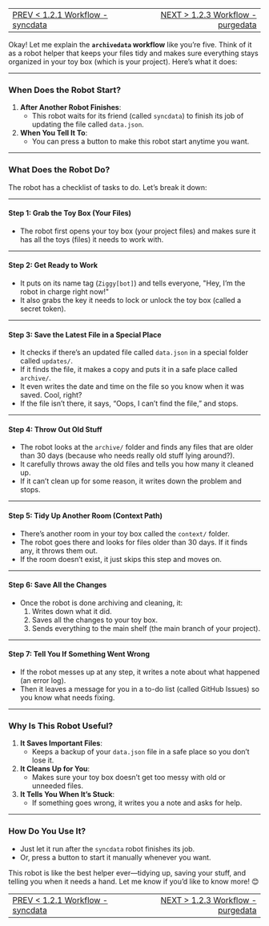 <TABLE width="100%"><TR><TD align="left"><a href="‐-1.2.1-Workflow-‐-syncdata.md">PREV < 1.2.1 Workflow - syncdata</a></TD><TD align="right"><a href="‐-1.2.3-Workflow-‐-purgedata.md">NEXT > 1.2.3 Workflow - purgedata</a></TD></TR></TABLE>

Okay! Let me explain the **`archivedata` workflow** like you’re five. Think of it as a robot helper that keeps your files tidy and makes sure everything stays organized in your toy box (which is your project). Here’s what it does:

---

### **When Does the Robot Start?**
1. **After Another Robot Finishes**:
   - This robot waits for its friend (called `syncdata`) to finish its job of updating the file called `data.json`.
2. **When You Tell It To**:
   - You can press a button to make this robot start anytime you want.

---

### **What Does the Robot Do?**
The robot has a checklist of tasks to do. Let’s break it down:

---

#### **Step 1: Grab the Toy Box (Your Files)**
- The robot first opens your toy box (your project files) and makes sure it has all the toys (files) it needs to work with.

---

#### **Step 2: Get Ready to Work**
- It puts on its name tag (`Ziggy[bot]`) and tells everyone, "Hey, I’m the robot in charge right now!"
- It also grabs the key it needs to lock or unlock the toy box (called a secret token).

---

#### **Step 3: Save the Latest File in a Special Place**
- It checks if there’s an updated file called `data.json` in a special folder called `updates/`.
- If it finds the file, it makes a copy and puts it in a safe place called `archive/`.
- It even writes the date and time on the file so you know when it was saved. Cool, right?
- If the file isn’t there, it says, “Oops, I can’t find the file,” and stops.

---

#### **Step 4: Throw Out Old Stuff**
- The robot looks at the `archive/` folder and finds any files that are older than 30 days (because who needs really old stuff lying around?).
- It carefully throws away the old files and tells you how many it cleaned up.
- If it can’t clean up for some reason, it writes down the problem and stops.

---

#### **Step 5: Tidy Up Another Room (Context Path)**
- There’s another room in your toy box called the `context/` folder.
- The robot goes there and looks for files older than 30 days. If it finds any, it throws them out.
- If the room doesn’t exist, it just skips this step and moves on.

---

#### **Step 6: Save All the Changes**
- Once the robot is done archiving and cleaning, it:
  1. Writes down what it did.
  2. Saves all the changes to your toy box.
  3. Sends everything to the main shelf (the main branch of your project).

---

#### **Step 7: Tell You If Something Went Wrong**
- If the robot messes up at any step, it writes a note about what happened (an error log).
- Then it leaves a message for you in a to-do list (called GitHub Issues) so you know what needs fixing.

---

### **Why Is This Robot Useful?**
1. **It Saves Important Files**:
   - Keeps a backup of your `data.json` file in a safe place so you don’t lose it.
2. **It Cleans Up for You**:
   - Makes sure your toy box doesn’t get too messy with old or unneeded files.
3. **It Tells You When It’s Stuck**:
   - If something goes wrong, it writes you a note and asks for help.

---

### **How Do You Use It?**
- Just let it run after the `syncdata` robot finishes its job.
- Or, press a button to start it manually whenever you want.

This robot is like the best helper ever—tidying up, saving your stuff, and telling you when it needs a hand. Let me know if you’d like to know more! 😊

<TABLE width="100%"><TR><TD align="left"><a href="‐-1.2.1-Workflow-‐-syncdata.md">PREV < 1.2.1 Workflow - syncdata</a></TD><TD align="right"><a href="‐-1.2.3-Workflow-‐-purgedata.md">NEXT > 1.2.3 Workflow - purgedata</a></TD></TR></TABLE>